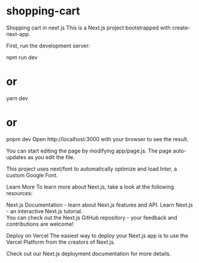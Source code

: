 # shopping-cart
Shopping cart in next js
This is a Next.js project bootstrapped with create-next-app.


First, run the development server:

npm run dev
# or 
yarn dev
# or
pnpm dev 
Open http://localhost:3000 with your browser to see the result.
 
You can start editing the page by modifying app/page.js. The page auto-updates as you edit the file.

This project uses next/font to automatically optimize and load Inter, a custom Google Font.


Learn More 
To learn more about Next.js, take a look at the following resources:

Next.js Documentation - learn about Next.js features and API.
Learn Next.js - an interactive Next.js tutorial.  
You can check out the Next.js GitHub repository - your feedback and contributions are welcome!

Deploy on Vercel
The easiest way to deploy your Next.js app is to use the Vercel Platform from the creators of Next.js.
 
Check out our Next.js deployment documentation for more details.
  
